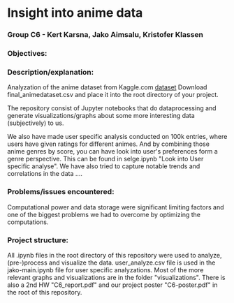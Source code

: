 # **Insight into anime data**
### Group C6 - Kert Karsna, Jako Aimsalu, Kristofer Klassen
### **Objectives:**

### **Description/explanation:**


Analyzation of the anime dataset from Kaggle.com [dataset](https://www.kaggle.com/datasets/dbdmobile/myanimelist-dataset)
Download final_animedataset.csv and place it into the root directory of your project.

The repository consist of Jupyter notebooks that do dataprocessing and generate visualizations/graphs about some more interesting data (subjectively) to us.

We also have made user specific analysis conducted on 100k entries, where users have given ratings for different animes. And by combining those anime genres by score, you can have look into user's preferences form a genre perspective. This can be found in selge.ipynb "Look into User specific analyse". We have also tried to capture notable trends and correlations in the data ....

### **Problems/issues encountered:**
Computational power and data storage were significant limiting factors and one of the biggest problems we had to overcome by optimizing the computations.

### **Project structure:**
All .ipynb files in the root directory of this repository were used to analyze, (pre-)process and visualize the data.
user_analyze.csv file is used in the jako-main.ipynb file for user specific analyzations.
Most of the more relevant graphs and visualizations are in the folder "visualizations".
There is also a 2nd HW "C6_report.pdf" and our project poster "C6-poster.pdf" in the root of this repository.